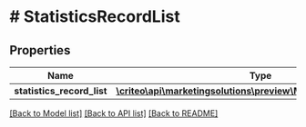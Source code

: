 # # StatisticsRecordList

## Properties

Name | Type | Description | Notes
------------ | ------------- | ------------- | -------------
**statistics_record_list** | [**\criteo\api\marketingsolutions\preview\Model\StatisticsRecord[]**](StatisticsRecord.md) |  |

[[Back to Model list]](../../README.md#models) [[Back to API list]](../../README.md#endpoints) [[Back to README]](../../README.md)
